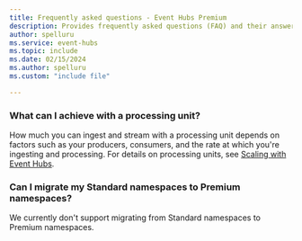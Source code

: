```yaml
---
title: Frequently asked questions - Event Hubs Premium
description: Provides frequently asked questions (FAQ) and their answers about Event Hubs Premium.
author: spelluru
ms.service: event-hubs
ms.topic: include
ms.date: 02/15/2024
ms.author: spelluru
ms.custom: "include file"

---
```


### What can I achieve with a processing unit?

How much you can ingest and stream with a processing unit depends on factors such as your producers, consumers, and the rate at which you're ingesting and processing. For details on processing units, see [Scaling with Event Hubs](../event-hubs-scalability.md).

### Can I migrate my Standard namespaces to Premium namespaces?

We currently don't support migrating from Standard namespaces to Premium namespaces.
